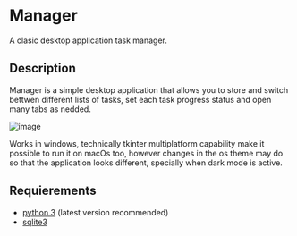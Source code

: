 # Manager
A clasic desktop application task manager.

## Description
Manager is a simple desktop application that allows you to store and switch bettwen different lists of tasks, set each task progress status and open many tabs as nedded.

![image](https://user-images.githubusercontent.com/66654885/183216706-9f07b7e5-0c00-4d81-baf9-d145f2f07268.png)

Works in windows, technically tkinter multiplatform capability make it possible to run it on macOs too, however changes in the os theme may do so that the application looks different, specially when dark mode is active. 

## Requierements

- [python 3](https://www.python.org/) (latest version recommended)
- [sqlite3](https://pypi.org/project/db-sqlite3/)
